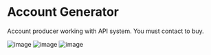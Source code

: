 # Account Generator
Account producer working with API system. You must contact to buy.

![image](https://user-images.githubusercontent.com/90137054/133679396-45269941-5517-4602-a4ac-94243ee4feee.png)
![image](https://user-images.githubusercontent.com/90137054/133679451-5a794104-832b-42c8-a0eb-e003d7cb4dfe.png)
![image](https://user-images.githubusercontent.com/90137054/133679511-8ea03135-2290-4dbe-9ef7-73e0c41fa90c.png)

